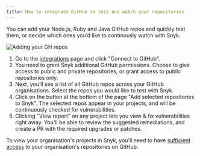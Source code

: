 ```yaml
---
title: How to integrate GitHub to test and watch your repositories
---
```


You can add your Node.js, Ruby and Java GitHub repos and quickly test them, or decide which ones you’d like to continously watch with Snyk.

![Adding your GH repos](http://res.cloudinary.com/snyk/image/upload/w_800/v1493817321/docs/choose_github_repos.png)

1. Go to the [integrations](https://snyk.io/integrations) page and click "Connect to GitHub".
2. You need to grant Snyk additional GitHub permissions. Choose to give access to public and private repositories, or grant access to public repositories only.
3. Next, you’ll see a list of all GitHub repos across your GitHub organisations. Select the repos you would like to test with Snyk.
4. Click on the button at the bottom of the page "Add selected repositories to Snyk". The selected repos appear in your projects, and will be continuously checked for vulnerabilities.
5. Clicking "View report" on any project lets you view & fix vulnerabilities right away. You'll be able to review the suggested remediations, and create a PR with the required upgrades or patches.

<div class="alert alert--inline alert--notice"><p class="alert__text">To view your organisation's projects in Snyk, you'll need to have <a href="#authorizing-github">sufficient access</a> to your organisation's repositories on GitHub.</p></div>
